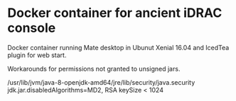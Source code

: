 # Docker container for ancient iDRAC console

Docker container running Mate desktop in Ubunut Xenial 16.04 and IcedTea plugin for web start.

Workarounds for permissions not granted to unsigned jars.

/usr/lib/jvm/java-8-openjdk-amd64/jre/lib/security/java.security
jdk.jar.disabledAlgorithms=MD2, RSA keySize < 1024
